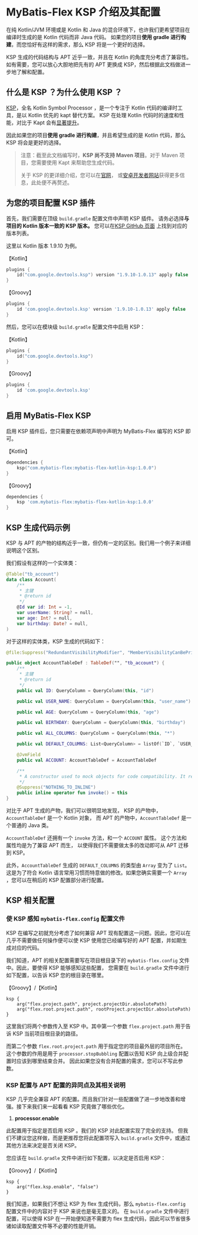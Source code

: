 # MyBatis-Flex KSP 介绍及其配置

在纯 Kotlin/JVM 环境或是 Kotlin 和 Java 的混合环境下，也许我们更希望项目在编译时生成的是 Kotlin 代码而非 Java 代码。
如果您的项目**使用 gradle 进行构建**，而您恰好有这样的需求，那么 KSP 将是一个更好的选择。

KSP 生成的代码结构与 APT 近乎一致，并且在 Kotlin 的角度充分考虑了兼容性。如有需要，您可以放心大胆地把先有的 APT 更换成 KSP，然后根据此文档做进一步地了解和配置。

## 什么是 KSP ？为什么使用 KSP ？

[KSP](https://github.com/google/ksp)，全名 Kotlin Symbol Processor ，是一个专注于 Kotlin 代码的编译时工具，是以 Kotlin 优先的
kapt 替代方案。
KSP 在处理 Kotlin 代码时的速度和性能，对比于 Kapt
会有[显著提升](https://android-developers.googleblog.com/2021/09/accelerated-kotlin-build-times-with.html)。

因此如果您的项目**使用 gradle 进行构建**，并且希望生成的是 Kotlin 代码，那么 KSP 将会是更好的选择。

> 注意：截至此文档编写时，**KSP 尚不支持 Maven 项目**。对于 Maven 项目，您需要使用 Kapt 来帮助您生成代码。
>
> 关于 KSP 的更详细介绍，您可以在[官网](https://book.kotlincn.net/text/ksp-why-ksp.html)，
> 或[安卓开发者网站](https://developer.android.google.cn/studio/build/migrate-to-ksp?hl=zh-cn#groovy)获得更多信息，此处便不再赘述。

## 为您的项目配置 KSP 插件

首先，我们需要在顶级 `build.gradle` 配置文件中声明 KSP 插件。
请务必选择**与项目的 Kotlin 版本一致的 KSP 版本。** 您可以在[KSP GitHub 页面](https://github.com/google/ksp/releases)
上找到对应的版本列表。

这里以 Kotlin 版本 1.9.10 为例。

【Kotlin】

```kotlin
plugins {
    id("com.google.devtools.ksp") version "1.9.10-1.0.13" apply false
}
```

【Groovy】

```groovy
plugins {
    id 'com.google.devtools.ksp' version '1.9.10-1.0.13' apply false
}
```

然后，您可以在模块级 `build.gradle` 配置文件中启用 KSP：

【Kotlin】

```kotlin
plugins {
    id("com.google.devtools.ksp")
}
```

【Groovy】

```groovy
plugins {
    id 'com.google.devtools.ksp'
}
```

## 启用 MyBatis-Flex KSP

启用 KSP 插件后，您只需要在依赖项声明中声明为 MyBatis-Flex 编写的 KSP 即可。

【Kotlin】

```kotlin
dependencies {
    ksp("com.mybatis-flex:mybatis-flex-kotlin-ksp:1.0.0")
}
```

【Groovy】

```groovy
dependencies {
    ksp 'com.mybatis-flex:mybatis-flex-kotlin-ksp:1.0.0'
}
```

## KSP 生成代码示例

KSP 与 APT 的产物的结构近乎一致，但仍有一定的区别。我们用一个例子来详细说明这个区别。

我们假设有这样的一个实体类：

```kotlin
@Table("tb_account")
data class Account(
    /**
     * 主键
     * @return id
     */
    @Id var id: Int = -1,
    var userName: String? = null,
    var age: Int? = null,
    var birthday: Date? = null,
)
```

对于这样的实体类，KSP 生成的代码如下：

```kotlin
@file:Suppress("RedundantVisibilityModifier", "MemberVisibilityCanBePrivate", "unused", "RemoveRedundantBackticks")

public object AccountTableDef : TableDef("", "tb_account") {
    /**
     * 主键
     * @return id
     */
    public val ID: QueryColumn = QueryColumn(this, "id")

    public val USER_NAME: QueryColumn = QueryColumn(this, "user_name")

    public val AGE: QueryColumn = QueryColumn(this, "age")

    public val BIRTHDAY: QueryColumn = QueryColumn(this, "birthday")

    public val ALL_COLUMNS: QueryColumn = QueryColumn(this, "*")

    public val DEFAULT_COLUMNS: List<QueryColumn> = listOf(`ID`, `USER_NAME`, `AGE`, `BIRTHDAY`)

    @JvmField
    public val ACCOUNT: AccountTableDef = AccountTableDef

    /**
     * A constructor used to mock objects for code compatibility. It returns itself on each call.
     */
    @Suppress("NOTHING_TO_INLINE")
    public inline operator fun invoke() = this
}
```

对比于 APT 生成的产物，我们可以很明显地发现，
KSP 的产物中，`AccountTableDef` 是一个 Kotlin 对象，
而 APT 的产物中，`AccountTableDef` 是一个普通的 Java 类。

`AccountTableDef` 还拥有一个 `invoke` 方法，和一个 `ACCOUNT` 属性。
这个方法和属性均是为了兼容 APT 而生， 以使得我们不需要做太多的改动即可从 APT 迁移到 KSP。

此外，`AccountTableDef` 生成的 `DEFAULT_COLUMNS` 的类型由 `Array` 变为了 `List`。
这是为了符合 Kotlin 语言常用习惯而特意做的修改。如果您确实需要一个 `Array` ，您可以在稍后的 KSP 配置部分进行配置。

## KSP 相关配置

### 使 KSP 感知 `mybatis-flex.config` 配置文件

KSP 在编写之初就充分考虑了如何兼容 APT 现有配置这一问题。因此，您可以在几乎不需要做任何操作便可以使 KSP 使用您已经编写好的 APT 配置，并如期生成对应的代码。

我们知道，APT 的相关配置需要写在项目根目录下的 `mybatis-flex.config` 文件中。因此，要使得 KSP 能够感知这些配置，
您需要在 `build.gradle` 文件中进行如下配置，以告诉 KSP 您的根目录在哪里。

【Groovy】/【Kotlin】
```
ksp {
    arg("flex.project.path", project.projectDir.absolutePath)
    arg("flex.root.project.path", rootProject.projectDir.absolutePath)
}
```

这里我们将两个参数传入至 KSP 中。其中第一个参数 `flex.project.path` 用于告诉 KSP 当前项目根目录的路径。

而第二个参数 `flex.root.project.path` 用于指定您的项目最外层的项目所在。
这个参数的作用是用于 `processor.stopBubbling` 配置以告知 KSP 向上级合并配置时应该到哪里结束合并。
因此如果您没有合并配置的需求，您可以不写此参数。

### KSP 配置与 APT 配置的异同点及其相关说明

KSP 几乎完全兼容 APT 的配置。而且我们针对一些配置做了进一步地改善和增强。接下来我们来一起看看 KSP 究竟做了哪些优化。

1. **processor.enable**

此配置用于指定是否启用 KSP 。我们的 KSP 对此配置实现了完全的支持。
但我们不建议您这样做，而是更推荐您将此配置项写入 `build.gradle` 文件中，或通过其他方法来决定是否关闭 KSP。

您应该在 `build.gradle` 文件中进行如下配置，以决定是否启用 KSP：

【Groovy】/【Kotlin】
```
ksp {
    arg("flex.ksp.enable", "false")
}
```

我们知道，如果我们不想让 KSP 为 flex 生成代码，那么 `mybatis-flex.config` 配置文件中的内容对于 KSP 来说也是毫无意义的。
在 `build.gradle` 文件中进行配置，可以使得 KSP 在一开始便知道不需要为 flex 生成代码，因此可以节省很多诸如读取配置文件等不必要的性能开销。

